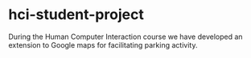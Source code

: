 # hci-student-project
During the Human Computer Interaction course we have developed an extension to Google maps for facilitating parking activity.
